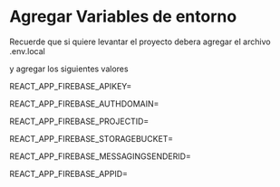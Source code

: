 # Agregar Variables de entorno

Recuerde que si quiere levantar el proyecto
debera agregar el archivo .env.local

y agregar los siguientes valores


REACT_APP_FIREBASE_APIKEY= 


REACT_APP_FIREBASE_AUTHDOMAIN= 


REACT_APP_FIREBASE_PROJECTID=


REACT_APP_FIREBASE_STORAGEBUCKET= 


REACT_APP_FIREBASE_MESSAGINGSENDERID= 


REACT_APP_FIREBASE_APPID= 



